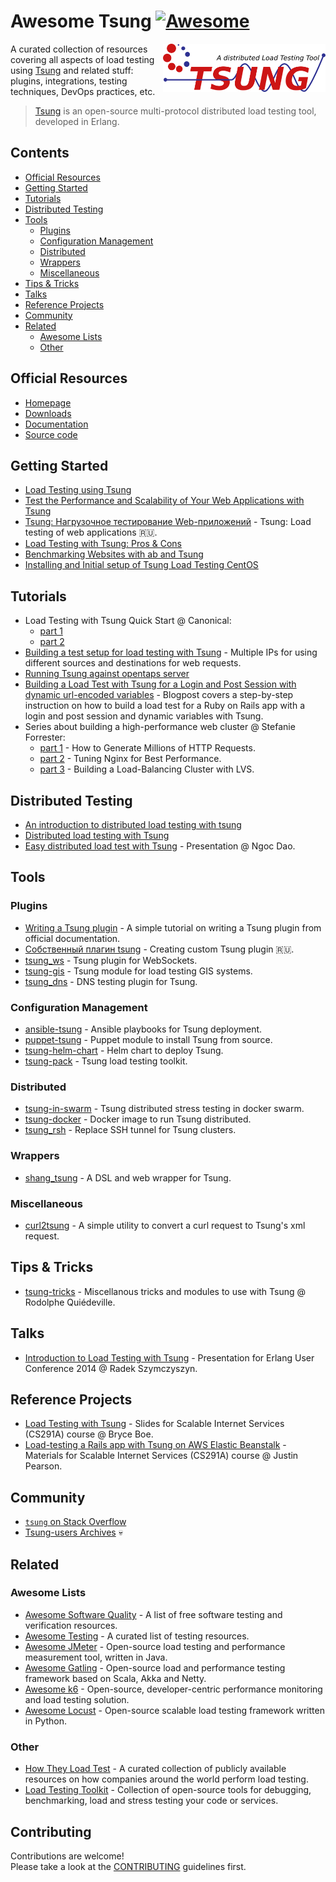 # Awesome Tsung [![Awesome](https://awesome.re/badge.svg)](https://awesome.re)
<!--lint ignore double-link-->
[<img src="assets/images/tsung-logo.svg" align="right" width="260" alt="Tsung">](http://tsung.erlang-projects.org/)
<!--lint ignore double-link-->
A curated collection of resources covering all aspects of load testing using [Tsung](http://tsung.erlang-projects.org/) and related stuff: plugins, integrations, testing techniques, DevOps practices, etc.
<!--lint ignore double-link-->
> [Tsung](http://tsung.erlang-projects.org/) is an open-source multi-protocol distributed load testing tool, developed in Erlang.

## Contents

- [Official Resources](#official-resources)
- [Getting Started](#getting-started)
- [Tutorials](#tutorials)
- [Distributed Testing](#distributed-testing)
- [Tools](#tools)
  - [Plugins](#plugins)
  - [Configuration Management](#configuration-management)
  - [Distributed](#distributed)
  - [Wrappers](#wrappers)
  - [Miscellaneous](#miscellaneous)
- [Tips & Tricks](#tips--tricks)
- [Talks](#talks)
- [Reference Projects](#reference-projects)
- [Community](#community)
- [Related](#related)
  - [Awesome Lists](#awesome-lists)
  - [Other](#other)

## Official Resources
<!--lint ignore double-link-->
- [Homepage](http://tsung.erlang-projects.org/)
- [Downloads](http://tsung.erlang-projects.org/dist/)
- [Documentation](http://tsung.erlang-projects.org/user_manual/index.html)
- [Source code](https://github.com/processone/tsung/)

## Getting Started

- [Load Testing using Tsung](https://medium.com/helpshift-engineering/load-testing-using-tsung-ef26a662929b)
- [Test the Performance and Scalability of Your Web Applications with Tsung](https://web.archive.org/web/20160826102121/https://beebole.com/blog/erlang/test-performance-and-scalability-of-your-web-applications-with-tsung/)
- [Tsung: Нагрузочное тестирование Web-приложений](https://habr.com/en/post/132459/) - Tsung: Load testing of web applications :ru:.
- [Load Testing with Tsung: Pros & Cons](https://getcookie.wordpress.com/2013/02/13/load-testing-with-tsung/)
- [Benchmarking Websites with ab and Tsung](https://www.rsreese.com/benchmarking-websites-with-ab-and-tsung/)
- [Installing and Initial setup of Tsung Load Testing CentOS](http://whatizee.blogspot.com/2015/01/installing-and-initial-setup-of-tsung_21.html)

## Tutorials

- Load Testing with Tsung Quick Start @ Canonical:
  - [part 1](https://web.archive.org/web/20150905161702/http://voices.canonical.com/isd/2010/11/14/load-testing-with-tsung-quick-start/)
  - [part 2](https://web.archive.org/web/20150905162148/http://voices.canonical.com/isd/2010/12/10/tsung-quick-start-part-2/)
- [Building a test setup for load testing with Tsung](https://hml.io/2015/08/04/loadtesting-with-tsung-and-multiple-ips/) - Multiple IPs for using different sources and destinations for web requests.
- [Running Tsung against opentaps server](https://docs.opentaps.org/docs/index.php/Running_Tsung_against_opentaps_server)
- [Building a Load Test with Tsung for a Login and Post Session with dynamic url-encoded variables](https://www.innoq.com/en/blog/building-a-load-test-with-tsung/) - Blogpost covers a step-by-step instruction on how to build a load test for a Ruby on Rails app with a login and post session and dynamic variables with Tsung.
- Series about building a high-performance web cluster @ Stefanie Forrester:
  - [part 1](http://dak1n1.com/blog/14-http-load-generate/) - How to Generate Millions of HTTP Requests.
  - [part 2](http://dak1n1.com/blog/12-nginx-performance-tuning/) - Tuning Nginx for Best Performance.
  - [part 3](http://dak1n1.com/blog/13-load-balancing-lvs/) - Building a Load-Balancing Cluster with LVS.

## Distributed Testing

- [An introduction to distributed load testing with tsung](https://www.brightbox.com/blog/2014/11/07/distributed-load-testing-with-tsung/)
- [Distributed load testing with Tsung](https://raymii.org/s/articles/Basic_Website_load_testing_with_Tsung.html)
- [Easy distributed load test with Tsung](https://github.com/ngocdaothanh/tsart) - Presentation @ Ngoc Dao.

## Tools

### Plugins

- [Writing a Tsung plugin](http://web.archive.org/web/20150208112949/http://www.process-one.net/en/wiki/Writing_a_Tsung_plugin/) - A simple tutorial on writing a Tsung plugin from official documentation.
- [Собственный плагин tsung](http://lin-techdet.blogspot.com/2013/04/tsung.html) - Creating custom Tsung plugin :ru:.
- [tsung_ws](https://github.com/wulczer/tsung_ws) - Tsung plugin for WebSockets.
- [tsung-gis](https://github.com/rodo/tsung-gis) - Tsung module for load testing GIS systems.
- [tsung_dns](https://github.com/reith/tsung_dns) - DNS testing plugin for Tsung.

### Configuration Management

- [ansible-tsung](https://github.com/rodo/ansible-tsung) - Ansible playbooks for Tsung deployment.
- [puppet-tsung](https://github.com/rodo/puppet-tsung) - Puppet module to install Tsung from source.
- [tsung-helm-chart](https://github.com/timran1/tsung-helm-chart) - Helm chart to deploy Tsung.
- [tsung-pack](https://github.com/mkornatz/tsung-pack) - Tsung load testing toolkit.

### Distributed

- [tsung-in-swarm](https://github.com/ffantasy/tsung-in-swarm) - Tsung distributed stress testing in docker swarm.
- [tsung-docker](https://github.com/ddragosd/tsung-docker) - Docker image to run Tsung distributed.
- [tsung_rsh](https://github.com/weibomobile/tsung_rsh) - Replace SSH tunnel for Tsung clusters.

### Wrappers

- [shang_tsung](https://github.com/amilkr/shang_tsung) - A DSL and web wrapper for Tsung.

### Miscellaneous

- [curl2tsung](https://github.com/perfectayush/curl2tsung) - A simple utility to convert a curl request to Tsung's xml request.

## Tips & Tricks

- [tsung-tricks](https://github.com/rodo/tsung-tricks) - Miscellanous tricks and modules to use with Tsung @ Rodolphe Quiédeville.

## Talks

- [Introduction to Load Testing with Tsung](https://github.com/erszcz/euc-2014) - Presentation for Erlang User Conference 2014 @ Radek Szymczyszyn.

## Reference Projects

- [Load Testing with Tsung](https://cs291.com/slides/2021w/10_tsung/) - Slides for Scalable Internet Services (CS291A) course @ Bryce Boe.
- [Load-testing a Rails app with Tsung on AWS Elastic Beanstalk](https://justinppearson.com/projects.html#load-testing-a-rails-app-on-aws-elastic-beanstalk) - Materials for Scalable Internet Services (CS291A) course @ Justin Pearson.

## Community

- [`tsung` on Stack Overflow](https://stackoverflow.com/questions/tagged/tsung)
- [Tsung-users Archives](https://web.archive.org/web/20161021032702/http://lists.process-one.net/pipermail/tsung-users/) 💀

## Related

### Awesome Lists

- [Awesome Software Quality](https://github.com/ligurio/software-quality-wiki) - A list of free software testing and verification resources.
- [Awesome Testing](https://github.com/TheJambo/awesome-testing) - A curated list of testing resources.
- [Awesome JMeter](https://github.com/aliesbelik/awesome-jmeter) - Open-source load testing and performance measurement tool, written in Java.
- [Awesome Gatling](https://github.com/aliesbelik/awesome-gatling) - Open-source load and performance testing framework based on Scala, Akka and Netty.
- [Awesome k6](https://github.com/grafana/awesome-k6) - Open-source, developer-centric performance monitoring and load testing solution.
- [Awesome Locust](https://github.com/aliesbelik/awesome-locust) - Open-source scalable load testing framework written in Python.

### Other

- [How They Load Test](https://github.com/aliesbelik/how-they-load) - A curated collection of publicly available resources on how companies around the world perform load testing.
- [Load Testing Toolkit](https://github.com/aliesbelik/load-testing-toolkit) - Collection of open-source tools for debugging, benchmarking, load and stress testing your code or services.

## Contributing

Contributions are welcome!<br>
Please take a look at the [CONTRIBUTING](CONTRIBUTING.md) guidelines first.
